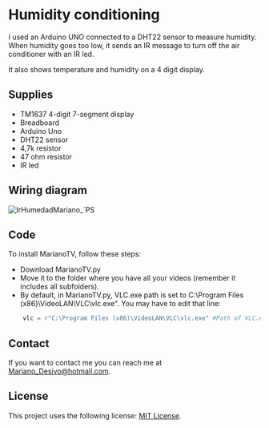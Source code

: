# Humidity conditioning

I used an Arduino UNO connected to a DHT22 sensor to measure humidity. When humidity goes too low, it sends an IR message to turn off the air conditioner with an IR led.

It also shows temperature and humidity on a 4 digit display.

## Supplies

* TM1637 4-digit 7-segment display
* Breadboard
* Arduino Uno
* DHT22 sensor
* 4,7k resistor
* 47 ohm resistor
* IR led

## Wiring diagram

![IrHumedadMariano_´PS](https://user-images.githubusercontent.com/79780807/111042674-4e72da80-841d-11eb-8fe1-e626ae02e580.jpg)

## Code

To install MarianoTV, follow these steps:

* Download MarianoTV.py
* Move it to the folder where you have all your videos (remember it includes all subfolders).
* By default, in MarianoTV.py, VLC.exe path is set to C:\Program Files (x86)\VideoLAN\VLC\vlc.exe". You may have to edit that line:
```python
    vlc = r"C:\Program Files (x86)\VideoLAN\VLC\vlc.exe" #Path of VLC.exe
```
## Contact

If you want to contact me you can reach me at Mariano_Desivo@hotmail.com.

## License

This project uses the following license: [MIT License](https://github.com/MarianoDesivo/MarianoTV/blob/main/LICENSE).
